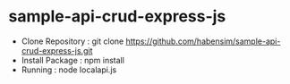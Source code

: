 # sample-api-crud-express-js

- Clone Repository : git clone https://github.com/habensim/sample-api-crud-express-js.git
- Install Package : npm install
- Running : node localapi.js
